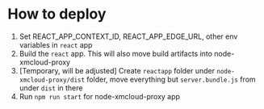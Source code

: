 # How to deploy
1. Set REACT_APP_CONTEXT_ID, REACT_APP_EDGE_URL, other env variables in `react` app
2. Build the `react` app. This will also move build artifacts into node-xmcloud-proxy
3. [Temporary, will be adjusted] Create `reactapp` folder under `node-xmcloud-proxy/dist` folder, move everything but `server.bundle.js` from under `dist` in there
4. Run `npm run start` for node-xmcloud-proxy app
